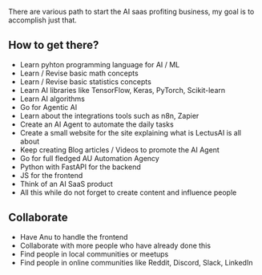There are various path to start the AI saas profiting business, my goal is to accomplish just that.

## How to get there?
- Learn pyhton programming language for AI / ML 
- Learn / Revise basic math concepts
- Learn / Revise basic statistics concepts
- Learn AI libraries like TensorFlow, Keras, PyTorch, Scikit-learn
- Learn AI algorithms
- Go for Agentic AI 
- Learn about the integrations tools such as n8n, Zapier
- Create an AI Agent to automate the daily tasks 
- Create a small website for the site explaining what is LectusAI is all about
- Keep creating Blog articles / Videos to promote the AI Agent
- Go for full fledged AU Automation Agency 
- Python with FastAPI for the backend
- JS for the frontend
- Think of an AI SaaS product
- All this while do not forget to create content and influence people


## Collaborate 
- Have Anu to handle the frontend 
- Collaborate with more people who have already done this
- Find people in local communities or meetups 
- Find people in online communities like Reddit, Discord, Slack, LinkedIn

